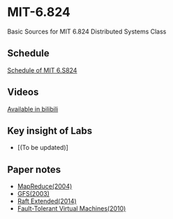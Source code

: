 # MIT-6.824
Basic Sources for MIT 6.824 Distributed Systems Class

## Schedule

[Schedule of MIT 6.S824](https://pdos.csail.mit.edu/6.824/schedule.html)

## Videos

[Available in bilibili](https://www.bilibili.com/video/BV16M4m1m7YP)

## Key insight of Labs

- [(To be updated)]

## Paper notes

- [MapReduce(2004)](https://www.yuque.com/luojike-sjtec/dl579g/llyrml7xtgxvfgkk)
- [GFS(2003)](https://www.yuque.com/luojike-sjtec/dl579g/hbghxg7gsomyvwhc)
- [Raft Extended(2014)](https://www.yuque.com/luojike-sjtec/dl579g/slfiye9ofbw71p6r)
- [Fault-Tolerant Virtual Machines(2010)](https://www.yuque.com/luojike-sjtec/dl579g/aic6uv2ganckqob0)